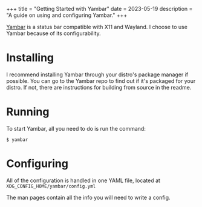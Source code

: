 +++
title = "Getting Started with Yambar"
date = 2023-05-19
description = "A guide on using and configuring Yambar."
+++

[Yambar](https://codeberg.org/dnkl/yambar) is a status bar compatible with X11 and Wayland. I choose to use Yambar because of its configurability.

# Installing

I recommend installing Yambar through your distro's package manager if possible. You can go to the Yambar repo to find out if it's packaged for your distro. If not, there are instructions for building from source in the readme.

# Running

To start Yambar, all you need to do is run the command:

```
$ yambar
```

# Configuring

All of the configuration is handled in one YAML file, located at `XDG_CONFIG_HOME/yambar/config.yml`

The man pages contain all the info you will need to write a config.